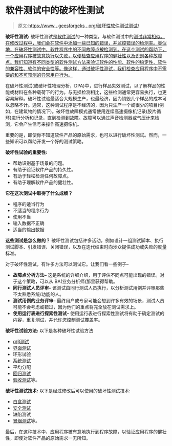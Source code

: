 # 软件测试中的破坏性测试

> 原文:[https://www . geesforgeks . org/破坏性软件测试测试/](https://www.geeksforgeeks.org/destructive-testing-in-software-testing/)

**破坏性测试:**
破坏性测试是[软件测试](https://www.geeksforgeeks.org/software-testing-basics/)的一种类型，与软件测试中的[测试非常相似。在修改过程中，我们会在软件中添加一些已知的错误，并监控错误的检测率。类似地，在破坏性测试中，软件程序中的不同故障点被检测到。在这个测试的帮助下，一个应用程序被故意执行以失败，以便检查应用程序的健壮性以及识别各种故障点。我们知道有不同类型的软件测试方法来验证软件的性能、软件的稳定性、软件的兼容性、软件的安全性等。像这样，通过破坏性测试，我们检查应用程序中不需要的和不可预测的异常用户行为。](https://www.geeksforgeeks.org/bebugging-in-software-testing/)

在破坏性测试(或破坏性物理分析，DPA)中，进行样品失效测试，以了解样品的性能或材料在各种载荷下的行为。与无损检测相比，这些检测通常更容易执行，也更容易解释。破坏性试验最适合大规模生产，也最经济，因为销毁几个样品的成本可以忽略不计。通常，这种测试程序是不经济的，因为只生产一个或很少的项目(例如，在建筑物的情况下)。破坏性故障模式通常使用连续高速摄像机记录(胶片循环)进行分析和记录，直到检测到故障。故障可以通过声音检测器或气压计来检测，它会产生信号来操作高速摄像机。

重要的是，即使你不知道软件产品的原始需求，也可以进行破坏性测试。然而，一些知识可以帮助开发一个好的测试策略。

**破坏性试验的重要性:**

*   帮助识别基于场景的问题。
*   有助于验证软件产品的持久性。
*   有助于轻松检测任何故障点。
*   有助于理解软件产品的健壮性。

**它在这次测试中取得了什么成绩？**

*   程序的适当行为
*   不适当的程序行为
*   使用不当
*   输入数据不正确
*   适当的输出数据

**这些测试是怎么做的？**
破坏性测试包括许多活动，例如设计一组测试脚本、执行测试脚本、引发错误、关闭错误，以及在迭代结束时向涉众提供成功或失败的度量标准。

对于破坏性测试，有许多方法可以测试它。让我们看一些例子–

*   **故障点分析方法–**
    这是系统的详细介绍，用于评估不同点可能出现的错误。对于这个策略，可以从 BA(业务分析师)那里获得帮助。
*   **同行测试人员评审–**
    该测试由同行测试人员执行，以分析测试用例并评审那些不太熟悉系统/功能的人。
*   **测试用例的业务评审–**
    最终用户或专家可能会想到许多有效的场景，测试人员可能不会考虑或错过，因为他们的重点将完全放在测试需求上。
*   **使用运行表进行探索性测试–**
    使用运行表进行探索性测试将有助于确定测试的内容，重复测试，并允许您控制测试覆盖率。

**破坏性试验方法:**
以下是各种破坏性试验方法

*   [α/β测试](https://www.geeksforgeeks.org/difference-between-alpha-and-beta-testing/#:~:text=Alpha%20Testing%20is%20a%20type,users%20or%20to%20the%20public.&text=Beta%20testing%20is%20performed%20by%20clients%20who%20are%20not%20part,end%2Duser%20of%20the%20product.)
*   [界面测试](https://www.geeksforgeeks.org/differences-between-interface-and-integration-testing/#:~:text=Integration%20Testing%20focuses%20on%20verifying%20data%20communication%20among%20these%20modules.&text=Interface%20testing%20is%20carried%20out,testing%20is%20tricky%20and%20boring.)
*   环形试验
*   [系统测试](https://www.geeksforgeeks.org/system-testing/)
*   平均分配
*   [回归测试](https://www.geeksforgeeks.org/software-engineering-regression-testing/)
*   [验收测试](https://www.geeksforgeeks.org/acceptance-testing-software-testing/)等。

**破坏性测试技术:**
以下是经过修改后可以使用的破坏性测试技术:

*   [白盒测试](https://www.geeksforgeeks.org/software-engineering-white-box-testing/)
*   [安全测试](https://www.geeksforgeeks.org/software-testing-security-testing/)
*   缺陷测试
*   [冒烟测试](https://www.geeksforgeeks.org/smoke-testing-software-testing/)等。

最后，在这种技术中，应用程序被有意地执行到程序故障，以验证应用程序的健壮性，即使对软件产品的原始需求一无所知。